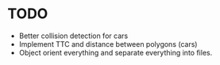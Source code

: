 TODO
=======
- Better collision detection for cars
- Implement TTC and distance between polygons (cars)
- Object orient everything and separate everything into files.
